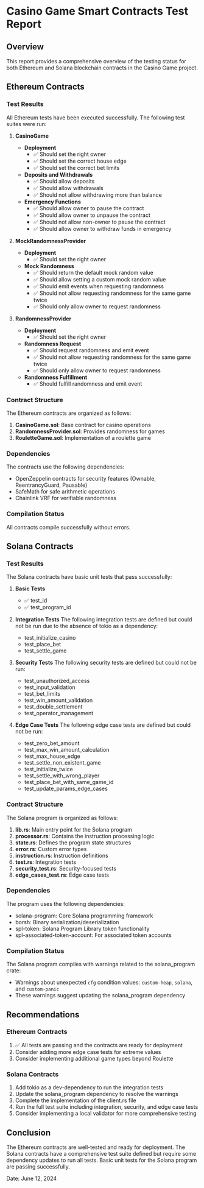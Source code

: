 # Casino Game Smart Contracts Test Report

## Overview
This report provides a comprehensive overview of the testing status for both Ethereum and Solana blockchain contracts in the Casino Game project.

## Ethereum Contracts

### Test Results
All Ethereum tests have been executed successfully. The following test suites were run:

1. **CasinoGame**
   - **Deployment**
     - ✅ Should set the right owner
     - ✅ Should set the correct house edge
     - ✅ Should set the correct bet limits
   - **Deposits and Withdrawals**
     - ✅ Should allow deposits
     - ✅ Should allow withdrawals
     - ✅ Should not allow withdrawing more than balance
   - **Emergency Functions**
     - ✅ Should allow owner to pause the contract
     - ✅ Should allow owner to unpause the contract
     - ✅ Should not allow non-owner to pause the contract
     - ✅ Should allow owner to withdraw funds in emergency

2. **MockRandomnessProvider**
   - **Deployment**
     - ✅ Should set the right owner
   - **Mock Randomness**
     - ✅ Should return the default mock random value
     - ✅ Should allow setting a custom mock random value
     - ✅ Should emit events when requesting randomness
     - ✅ Should not allow requesting randomness for the same game twice
     - ✅ Should only allow owner to request randomness

3. **RandomnessProvider**
   - **Deployment**
     - ✅ Should set the right owner
   - **Randomness Request**
     - ✅ Should request randomness and emit event
     - ✅ Should not allow requesting randomness for the same game twice
     - ✅ Should only allow owner to request randomness
   - **Randomness Fulfillment**
     - ✅ Should fulfill randomness and emit event

### Contract Structure
The Ethereum contracts are organized as follows:

1. **CasinoGame.sol**: Base contract for casino operations
2. **RandomnessProvider.sol**: Provides randomness for games
3. **RouletteGame.sol**: Implementation of a roulette game

### Dependencies
The contracts use the following dependencies:
- OpenZeppelin contracts for security features (Ownable, ReentrancyGuard, Pausable)
- SafeMath for safe arithmetic operations
- Chainlink VRF for verifiable randomness

### Compilation Status
All contracts compile successfully without errors.

## Solana Contracts

### Test Results
The Solana contracts have basic unit tests that pass successfully:

1. **Basic Tests**
   - ✅ test_id
   - ✅ test_program_id

2. **Integration Tests**
   The following integration tests are defined but could not be run due to the absence of tokio as a dependency:
   - test_initialize_casino
   - test_place_bet
   - test_settle_game

3. **Security Tests**
   The following security tests are defined but could not be run:
   - test_unauthorized_access
   - test_input_validation
   - test_bet_limits
   - test_win_amount_validation
   - test_double_settlement
   - test_operator_management

4. **Edge Case Tests**
   The following edge case tests are defined but could not be run:
   - test_zero_bet_amount
   - test_max_win_amount_calculation
   - test_max_house_edge
   - test_settle_non_existent_game
   - test_initialize_twice
   - test_settle_with_wrong_player
   - test_place_bet_with_same_game_id
   - test_update_params_edge_cases

### Contract Structure
The Solana program is organized as follows:

1. **lib.rs**: Main entry point for the Solana program
2. **processor.rs**: Contains the instruction processing logic
3. **state.rs**: Defines the program state structures
4. **error.rs**: Custom error types
5. **instruction.rs**: Instruction definitions
6. **test.rs**: Integration tests
7. **security_test.rs**: Security-focused tests
8. **edge_cases_test.rs**: Edge case tests

### Dependencies
The program uses the following dependencies:
- solana-program: Core Solana programming framework
- borsh: Binary serialization/deserialization
- spl-token: Solana Program Library token functionality
- spl-associated-token-account: For associated token accounts

### Compilation Status
The Solana program compiles with warnings related to the solana_program crate:
- Warnings about unexpected `cfg` condition values: `custom-heap`, `solana`, and `custom-panic`
- These warnings suggest updating the solana_program dependency

## Recommendations

### Ethereum Contracts
1. ✅ All tests are passing and the contracts are ready for deployment
2. Consider adding more edge case tests for extreme values
3. Consider implementing additional game types beyond Roulette

### Solana Contracts
1. Add tokio as a dev-dependency to run the integration tests
2. Update the solana_program dependency to resolve the warnings
3. Complete the implementation of the client.rs file
4. Run the full test suite including integration, security, and edge case tests
5. Consider implementing a local validator for more comprehensive testing

## Conclusion
The Ethereum contracts are well-tested and ready for deployment. The Solana contracts have a comprehensive test suite defined but require some dependency updates to run all tests. Basic unit tests for the Solana program are passing successfully.

Date: June 12, 2024 